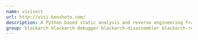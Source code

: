 ```yaml
---
name: vivisect
url: http://visi.kenshoto.com/
description: A Python based static analysis and reverse engineering framework.
group: blackarch blackarch-debugger blackarch-disassembler blackarch-reversing
---
```

